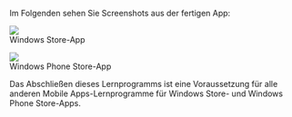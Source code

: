 
Im Folgenden sehen Sie Screenshots aus der fertigen App:

![](./media/app-service-mobile-windows-universal-get-started/mobile-quickstart-completed.png)
<br/>Windows Store-App

![](./media/app-service-mobile-windows-universal-get-started/mobile-quickstart-completed-wp8.png)
<br/>Windows Phone Store-App

Das Abschließen dieses Lernprogramms ist eine Voraussetzung für alle anderen Mobile Apps-Lernprogramme für Windows Store- und Windows Phone Store-Apps. 


